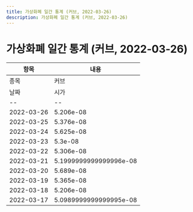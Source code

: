 ```yaml
---
title: 가상화폐 일간 통계 (커브, 2022-03-26)
description: 가상화폐 일간 통계 (커브, 2022-03-26)
---
```


가상화폐 일간 통계 (커브, 2022-03-26)
===

|항목|내용|
|--|--|
|종목|커브||마켓|BTC-CRV||종류|일 단위 캔들||기간|2022-03-17T09:00:00 - 2022-03-26T09:00:00|
|날짜|시가|저가|고가|종가|비고|
|--|--|--|--|--|--|
|2022-03-26|5.206e-08|5.152e-08|5.25e-08|5.25e-08|    |
|2022-03-25|5.376e-08|5.138e-08|5.548e-08|5.1400000000000004e-08|    |
|2022-03-24|5.625e-08|5.362e-08|5.625e-08|5.376e-08|    |
|2022-03-23|5.3e-08|5.2970000000000004e-08|5.6e-08|5.582e-08|    |
|2022-03-22|5.306e-08|5.259e-08|5.418e-08|5.2970000000000004e-08|    |
|2022-03-21|5.1999999999999996e-08|5.168e-08|5.442e-08|5.306e-08|    |
|2022-03-20|5.689e-08|5.172e-08|5.8900000000000005e-08|5.264e-08|    |
|2022-03-19|5.365e-08|5.334e-08|5.8900000000000005e-08|5.3919999999999996e-08|    |
|2022-03-18|5.206e-08|5.127e-08|5.552e-08|5.309e-08|    |
|2022-03-17|5.0989999999999995e-08|4.955e-08|5.5550000000000004e-08|5.1400000000000004e-08|    |

